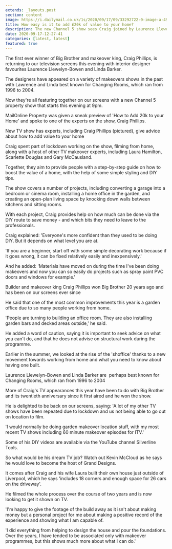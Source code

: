 ```yaml
---
extends: _layouts.post
section: content
image: https://i.dailymail.co.uk/1s/2020/09/17/09/33292722-0-image-a-49_1600330895490.jpg 
title: How easy is it to add £20k of value to your home? 
description: The new Channel 5 show sees Craig joined by Laurence Llewelyn-Bowen and Linda Barker to give advice about how to add value to your home. 
date: 2020-09-17-12-27-41 
categories: [latest, latest] 
featured: true 
--- 
```

The first ever winner of Big Brother and makeover king, Craig Phillips, is returning to our television screens this evening with interior designer favourites Laurence Llewelyn-Bowen and Linda Barker.

The designers have appeared on a variety of makeovers shows in the past with Lawrence and Linda best known for Changing Rooms, which ran from 1996 to 2004.

Now they're all featuring together on our screens with a new Channel 5 property show that starts this evening at 9pm.

MailOnline Property was given a sneak preview of 'How to Add 20k to your Home' and spoke to one of the experts on the show, Craig Phillips.

New TV show has experts, including Craig Phillips (pictured), give advice about how to add value to your home

Craig spent part of lockdown working on the show, filming from home, along with a host of other TV makeover experts, including Laura Hamilton, Scarlette Douglas and Gary McCausland.

Together, they aim to provide people with a step-by-step guide on how to boost the value of a home, with the help of some simple styling and DIY tips.

The show covers a number of projects, including converting a garage into a bedroom or cinema room, installing a home office in the garden, and creating an open-plan living space by knocking down walls between kitchens and sitting rooms.

With each project, Craig provides help on how much can be done via the DIY route to save money - and which bits they need to leave to the professionals.

Craig explained: 'Everyone's more confident than they used to be doing DIY. But it depends on what level you are at. 

'If you are a beginner, start off with some simple decorating work because if it goes wrong, it can be fixed relatively easily and inexpensively.'

And he added: 'Materials have moved on during the time I've been doing makeovers and now you can so easily do projects such as spray paint PVC doors and windows for example.'

Builder and makeover king Craig Phillips won Big Brother 20 years ago and has been on our screens ever since

He said that one of the most common improvements this year is a garden office due to so many people working from home.

'People are turning to building an office room. They are also installing garden bars and decked areas outside,' he said.

He added a word of caution, saying it is important to seek advice on what you can't do, and that he does not advise on structural work during the programme.

Earlier in the summer, we looked at the rise of the 'shoffice' thanks to a new movement towards working from home and what you need to know about having one built. 

Laurence Llewelyn-Bowen and Linda Barker are  perhaps best known for Changing Rooms, which ran from 1996 to 2004

More of Craig's TV appearances this year have been to do with Big Brother and its twentieth anniversary since it first aired and he won the show.

He is delighted to be back on our screens, saying: 'A lot of my other TV shows have been repeated due to lockdown and us not being able to go out on location to film. 

'I would normally be doing garden makeover location stuff, with my most recent TV shows including 60 minute makeover episodes for ITV.'

Some of his DIY videos are available via the YouTube channel Silverline Tools. 

So what would be his dream TV job? Watch out Kevin McCloud as he says he would love to become the host of Grand Designs.

It comes after Craig and his wife Laura built their own house just outside of Liverpool, which he says 'includes 18 corners and enough space for 26 cars on the driveway'.

He filmed the whole process over the course of two years and is now looking to get it shown on TV.

'I'm happy to give the footage of the build away as it isn't about making money but a personal project for me about making a positive record of the experience and showing what I am capable of.

'I did everything from helping to design the house and pour the foundations. Over the years, I have tended to be associated only with makeover programmes, but this shows much more about what I can do.'

